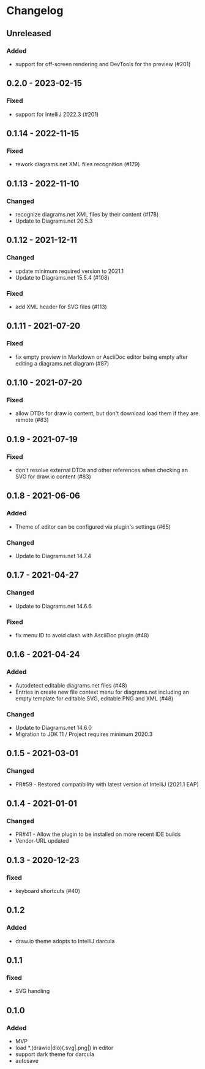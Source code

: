 # Changelog

## Unreleased

### Added
- support for off-screen rendering and DevTools for the preview (#201)

## 0.2.0 - 2023-02-15

### Fixed
- support for IntelliJ 2022.3 (#201)

## 0.1.14 - 2022-11-15

### Fixed
- rework diagrams.net XML files recognition (#179)

## 0.1.13 - 2022-11-10

### Changed
- recognize diagrams.net XML files by their content (#178)
- Update to Diagrams.net 20.5.3

## 0.1.12 - 2021-12-11

### Changed
- update minimum required version to 2021.1
- Update to Diagrams.net 15.5.4 (#108)

### Fixed
- add XML header for SVG files (#113)

## 0.1.11 - 2021-07-20

### Fixed
- fix empty preview in Markdown or AsciiDoc editor being empty after editing a diagrams.net diagram (#87)

## 0.1.10 - 2021-07-20

### Fixed
- allow DTDs for draw.io content, but don't download load them if they are remote (#83)

## 0.1.9 - 2021-07-19

### Fixed
- don't resolve external DTDs and other references when checking an SVG for draw.io content (#83)

## 0.1.8 - 2021-06-06

### Added
- Theme of editor can be configured via plugin's settings (#65)

### Changed
- Update to Diagrams.net 14.7.4

## 0.1.7 - 2021-04-27

### Changed
- Update to Diagrams.net 14.6.6

### Fixed
- fix menu ID to avoid clash with AsciiDoc plugin (#48)

## 0.1.6 - 2021-04-24

### Added
- Autodetect editable diagrams.net files (#48)
- Entries in create new file context menu for diagrams.net including an empty template for editable SVG, editable PNG and XML (#48)

### Changed
- Update to Diagrams.net 14.6.0
- Migration to JDK 11 / Project requires minimum 2020.3

## 0.1.5 - 2021-03-01

### Changed
- PR#59 - Restored compatibility with latest version of IntelliJ (2021.1 EAP)

## 0.1.4 - 2021-01-01

### Changed
- PR#41 - Allow the plugin to be installed on more recent IDE builds
- Vendor-URL updated

## 0.1.3 - 2020-12-23

### fixed
- keyboard shortcuts (#40)

## 0.1.2

### Added
- draw.io theme adopts to IntelliJ darcula

## 0.1.1

### fixed
- SVG handling

## 0.1.0

### Added
- MVP
- load *.(drawio|dio)(.svg|.png|) in editor
- support dark theme for darcula
- autosave
